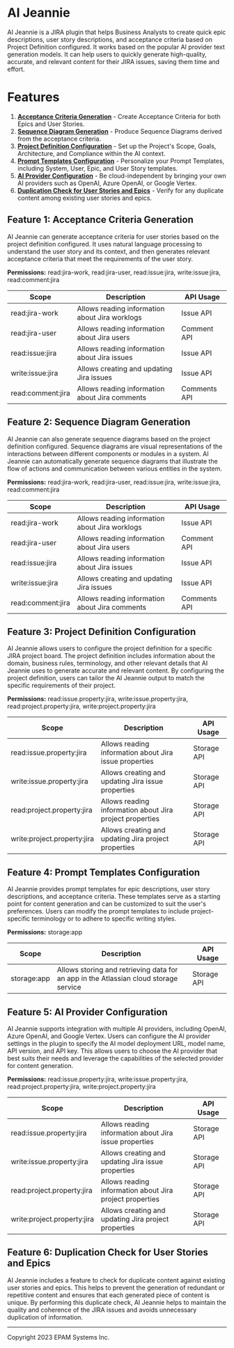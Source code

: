 # AI Jeannie

AI Jeannie is a JIRA plugin that helps Business Analysts to create quick epic descriptions, user story descriptions, and acceptance criteria based on Project Definition configured. It works based on the popular AI provider text generation models. It can help users to quickly generate high-quality, accurate, and relevant content for their JIRA issues, saving them time and effort.

# Features

1. [**Acceptance Criteria Generation**](#feature-1-acceptance-criteria-generation) - Create Acceptance Criteria for both Epics and User Stories.
2. [**Sequence Diagram Generation**](#feature-2-sequence-diagram-generation) - Produce Sequence Diagrams derived from the acceptance criteria.
3. [**Project Definition Configuration**](#feature-3-project-definition-configuration) - Set up the Project's Scope, Goals, Architecture, and Compliance within the AI context.
4. [**Prompt Templates Configuration**](#feature-4-prompt-templates-configuration) - Personalize your Prompt Templates, including System, User, Epic, and User Story templates.
5. [**AI Provider Configuration**](#feature-5-ai-provider-configuration) - Be cloud-independent by bringing your own AI providers such as OpenAI, Azure OpenAI, or Google Vertex.
6. [**Duplication Check for User Stories and Epics**](#feature-6-duplication-check-for-user-stories-and-epics) - Verify for any duplicate content among existing user stories and epics.

## Feature 1: Acceptance Criteria Generation

AI Jeannie can generate acceptance criteria for user stories based on the project definition configured. It uses natural language processing to understand the user story and its context, and then generates relevant acceptance criteria that meet the requirements of the user story.

**Permissions:** read:jira-work, read:jira-user, read:issue:jira, write:issue:jira, read:comment:jira

| Scope | Description | API Usage |
| --- | --- | --- |
| read:jira-work | Allows reading information about Jira worklogs | Issue API |
| read:jira-user | Allows reading information about Jira users | Comment API |
| read:issue:jira | Allows reading information about Jira issues |  Issue API|
| write:issue:jira | Allows creating and updating Jira issues | Issue API |
| read:comment:jira | Allows reading information about Jira comments | Comments API |

## Feature 2: Sequence Diagram Generation

AI Jeannie can also generate sequence diagrams based on the project definition configured. Sequence diagrams are visual representations of the interactions between different components or modules in a system. AI Jeannie can automatically generate sequence diagrams that illustrate the flow of actions and communication between various entities in the system.

**Permissions:** read:jira-work, read:jira-user, read:issue:jira, write:issue:jira, read:comment:jira

| Scope | Description | API Usage |
| --- | --- | --- |
| read:jira-work | Allows reading information about Jira worklogs | Issue API |
| read:jira-user | Allows reading information about Jira users | Comment API |
| read:issue:jira | Allows reading information about Jira issues |  Issue API|
| write:issue:jira | Allows creating and updating Jira issues | Issue API |
| read:comment:jira | Allows reading information about Jira comments | Comments API |

## Feature 3: Project Definition Configuration
AI Jeannie allows users to configure the project definition for a specific JIRA project board. The project definition includes information about the domain, business rules, terminology, and other relevant details that AI Jeannie uses to generate accurate and relevant content. By configuring the project definition, users can tailor the AI Jeannie output to match the specific requirements of their project.

**Permissions:** read:issue.property:jira, write:issue.property:jira, read:project.property:jira, write:project.property:jira

| Scope | Description | API Usage |
| --- | --- | --- |
| read:issue.property:jira | Allows reading information about Jira issue properties | Storage API |
| write:issue.property:jira | Allows creating and updating Jira issue properties | Storage API |
| read:project.property:jira | Allows reading information about Jira project properties | Storage API |
| write:project.property:jira | Allows creating and updating Jira project properties | Storage API |

## Feature 4: Prompt Templates Configuration
AI Jeannie provides prompt templates for epic descriptions, user story descriptions, and acceptance criteria. These templates serve as a starting point for content generation and can be customized to suit the user's preferences. Users can modify the prompt templates to include project-specific terminology or to adhere to specific writing styles.

**Permissions:** storage:app

| Scope | Description | API Usage |
| --- | --- | --- |
| storage:app | Allows storing and retrieving data for an app in the Atlassian cloud storage service | Storage API |

## Feature 5: AI Provider Configuration
AI Jeannie supports integration with multiple AI providers, including OpenAI, Azure OpenAI, and Google Vertex. Users can configure the AI provider settings in the plugin to specify the AI model deployment URL, model name, API version, and API key. This allows users to choose the AI provider that best suits their needs and leverage the capabilities of the selected provider for content generation.

**Permissions:** read:issue.property:jira, write:issue.property:jira, read:project.property:jira, write:project.property:jira

| Scope | Description | API Usage |
| --- | --- | --- |
| read:issue.property:jira | Allows reading information about Jira issue properties | Storage API |
| write:issue.property:jira | Allows creating and updating Jira issue properties | Storage API |
| read:project.property:jira | Allows reading information about Jira project properties | Storage API |
| write:project.property:jira | Allows creating and updating Jira project properties | Storage API |

## Feature 6: Duplication Check for User Stories and Epics
AI Jeannie includes a feature to check for duplicate content against existing user stories and epics. This helps to prevent the generation of redundant or repetitive content and ensures that each generated piece of content is unique. By performing this duplicate check, AI Jeannie helps to maintain the quality and coherence of the JIRA issues and avoids unnecessary duplication of information.

-------

Copyright 2023 EPAM Systems Inc.